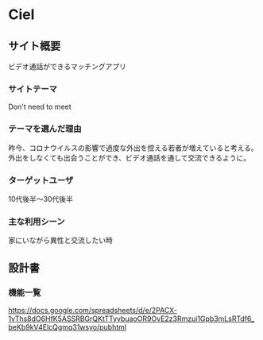 # Ciel

## サイト概要
ビデオ通話ができるマッチングアプリ

### サイトテーマ
Don't need to meet

### テーマを選んだ理由
昨今、コロナウイルスの影響で過度な外出を控える若者が増えていると考える。
外出をしなくても出会うことができ、ビデオ通話を通して交流できるように。

### ターゲットユーザ
10代後半〜30代後半

### 主な利用シーン
家にいながら異性と交流したい時

## 設計書

### 機能一覧
<https://docs.google.com/spreadsheets/d/e/2PACX-1vThs8dO6HfK5ASSRBGrQKtTTyybuaoOR9OvE2z3Rmzui1Gpb3mLsRTdf6_beKb9kV4ElcQgmq31wsyo/pubhtml>



